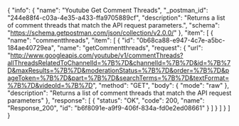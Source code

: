 {
  "info": {
    "name": "Youtube Get Comment Threads",
    "_postman_id": "244e88f4-c03a-4e35-a433-ffa9705889cf",
    "description": "Returns a list of comment threads that match the API request parameters.",
    "schema": "https://schema.getpostman.com/json/collection/v2.0.0/"
  },
  "item": [
    {
      "name": "commentthreads",
      "item": [
        {
          "id": "0b68ca88-e947-4c7e-a5bc-184ae40729ea",
          "name": "getCommentthreads",
          "request": {
            "url": "http://www.googleapis.com/youtube/v1/commentThreads?allThreadsRelatedToChannelId=%7B%7D&channelId=%7B%7D&id=%7B%7D&maxResults=%7B%7D&moderationStatus=%7B%7D&order=%7B%7D&pageToken=%7B%7D&part=%7B%7D&searchTerms=%7B%7D&textFormat=%7B%7D&videoId=%7B%7D",
            "method": "GET",
            "body": {
              "mode": "raw"
            },
            "description": "Returns a list of comment threads that match the API request parameters"
          },
          "response": [
            {
              "status": "OK",
              "code": 200,
              "name": "Response_200",
              "id": "b6f8091e-a9f9-406f-834a-fd0e2ed08661"
            }
          ]
        }
      ]
    }
  ]
}